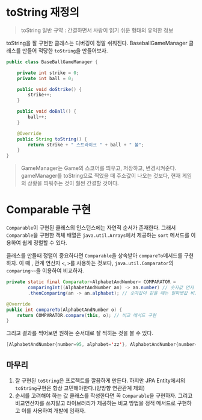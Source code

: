 # toString 재정의
> toString 일반 규약 : 간결하면서 사람이 읽기 쉬운 형태의 유익한 정보

toString을 잘 구현한 클래스는 디버깅이 정말 쉬워진다. BaseballGameManager 클래스를 만들어 적당한 ```toString```을 만들어보자.

```java
public class BaseBallGameManager {

    private int strike = 0;
    private int ball = 0;

    public void doStrike() {
        strike++;
    }

    public void doBall() {
        ball++;
    }

    @Override
    public String toString() {
        return strike + " 스트라이크 " + ball + " 볼";
    }
}
```
> GameManager는 Game의 스코어를 띄우고, 저장하고, 변경시켜준다. gameManager를 toString으로 찍었을 때
> 주소값이 나오는 것보다, 현재 게임의 상황을 띄워주는 것이 훨씬 간결할 것이다.

# Comparable 구현

```Comparable```이 구현된 클래스의 인스턴스에는 자연적 순서가 존재한다. 그래서 ```Comparable```을 구현한 객체 배열은
```java.util.Arrays```에서 제공하는 ```sort``` 메서드를 이용하여 쉽게 정렬할 수 있다.

클래스를 만들때 정렬이 중요하다면 ```Comparable```을 상속받아 ```compareTo```메서드를 구현하자. 이 때 , 관계 연산자 
```<```, ```>```를 사용하는 것보다, ```java.util.Comparator```의 ```comparing~~```을 이용하여 비교하자.

```java
private static final Comparator<AlphabetAndNumber> COMPARATOR =
        comparingInt((AlphabetAndNumber an) -> an.number) // 숫자값 먼저 비교하고
        .thenComparing(an -> an.alphabet); // 숫자값이 같을 때는 알파벳값 비교

@Override
public int compareTo(AlphabetAndNumber o) {
    return COMPARATOR.compare(this, o); // 비교 메서드 구현
}
```

그리고 결과를 찍어보면 원하는 순서대로 잘 찍히는 것을 볼 수 있다.
```java
[AlphabetAndNumber{number=95, alphabet='zz'}, AlphabetAndNumber{number=100, alphabet='ab'}, AlphabetAndNumber{number=100, alphabet='cd'}]
```

## 마무리
1. 잘 구현된 ```toString```은 프로젝트를 깔끔하게 만든다. 하지만 JPA Entity에서의 ```toString```구현은 항상 고민해야한다.(양방향 연관관계 제외)
2. 순서를 고려해야 하는 값 클래스를 작성한다면 꼭 ```Comparable```을 구현하자. 그리고 비교연산자를 쓰지말고 라이브러리가 제공하는 비교 방법을 정적 메서드로 구현하고
이를 사용하여 개발에 임하자.

